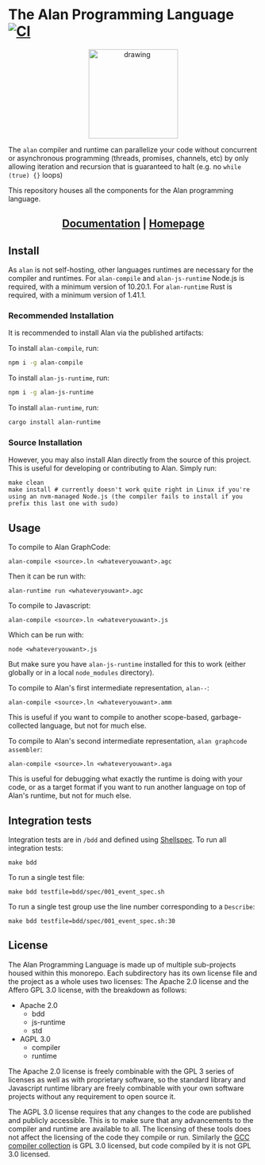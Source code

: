 # The Alan Programming Language [![CI](https://github.com/alantech/alan/workflows/CI/badge.svg)](https://github.com/alantech/alan/actions?query=workflow%3ACI)

<div align="center">
  <img src="https://alan-lang.org/alan-logo.png" alt="drawing" width="180"/>
</div>

The `alan` compiler and runtime can parallelize your code without concurrent or asynchronous programming (threads, promises, channels, etc) by only allowing iteration and recursion that is guaranteed to halt (e.g. no `while (true) {}` loops)

This repository houses all the components for the Alan programming language.

<div align="center">
  <h2><a href="https://docs.alan-lang.org">Documentation</a> | <a href="https://alan-lang.org">Homepage</a></h2>
</div>

## Install

As `alan` is not self-hosting, other languages runtimes are necessary for the compiler and runtimes. For `alan-compile` and `alan-js-runtime` Node.js is required, with a minimum version of 10.20.1. For `alan-runtime` Rust is required, with a minimum version of 1.41.1.

### Recommended Installation

It is recommended to install Alan via the published artifacts:

To install `alan-compile`, run:

```bash
npm i -g alan-compile
```

To install `alan-js-runtime`, run:

```bash
npm i -g alan-js-runtime
```

To install `alan-runtime`, run:

```bash
cargo install alan-runtime
```

### Source Installation

However, you may also install Alan directly from the source of this project. This is useful for developing or contributing to Alan. Simply run:

```
make clean
make install # currently doesn't work quite right in Linux if you're using an nvm-managed Node.js (the compiler fails to install if you prefix this last one with sudo)
```

## Usage

To compile to Alan GraphCode:

```
alan-compile <source>.ln <whateveryouwant>.agc
```

Then it can be run with:

```
alan-runtime run <whateveryouwant>.agc
```

To compile to Javascript:

```
alan-compile <source>.ln <whateveryouwant>.js
```

Which can be run with:

```
node <whateveryouwant>.js
```

But make sure you have `alan-js-runtime` installed for this to work (either globally or in a local `node_modules` directory).

To compile to Alan's first intermediate representation, `alan--`:

```
alan-compile <source>.ln <whateveryouwant>.amm
```

This is useful if you want to compile to another scope-based, garbage-collected language, but not for much else.

To compile to Alan's second intermediate representation, `alan graphcode assembler`:

```
alan-compile <source>.ln <whateveryouwant>.aga
```

This is useful for debugging what exactly the runtime is doing with your code, or as a target format if you want to run another language on top of Alan's runtime, but not for much else.

## Integration tests

Integration tests are in `/bdd` and defined using [Shellspec](https://shellspec.info/). To run all integration tests:
```
make bdd
```

To run a single test file:
```
make bdd testfile=bdd/spec/001_event_spec.sh
```

To run a single test group use the line number corresponding to a `Describe`:
```
make bdd testfile=bdd/spec/001_event_spec.sh:30
```

## License

The Alan Programming Language is made up of multiple sub-projects housed within this monorepo. Each subdirectory has its own license file and the project as a whole uses two licenses: The Apache 2.0 license and the Affero GPL 3.0 license, with the breakdown as follows:

* Apache 2.0
  * bdd
  * js-runtime
  * std
* AGPL 3.0
  * compiler
  * runtime

The Apache 2.0 license is freely combinable with the GPL 3 series of licenses as well as with proprietary software, so the standard library and Javascript runtime library are freely combinable with your own software projects without any requirement to open source it.

The AGPL 3.0 license requires that any changes to the code are published and publicly accessible. This is to make sure that any advancements to the compiler and runtime are available to all. The licensing of these tools does not affect the licensing of the code they compile or run. Similarly the [GCC compiler collection](https://gcc.gnu.org) is GPL 3.0 licensed, but code compiled by it is not GPL 3.0 licensed.
